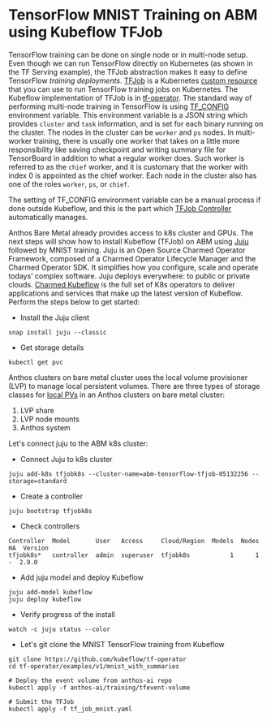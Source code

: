 # TensorFlow MNIST Training on ABM using Kubeflow TFJob
TensorFlow training can be done on single node or in multi-node setup. Even though we can run TensorFlow directly on Kubernetes (as shown in the TF Serving example), the TFJob abstraction makes it easy to define TensorFlow *training deployments*. [TFJob](https://www.kubeflow.org/docs/components/training/tftraining/) is a Kubernetes [custom resource](https://kubernetes.io/docs/concepts/extend-kubernetes/api-extension/custom-resources/) that you can use to run TensorFlow training jobs on Kubernetes. The Kubeflow implementation of TFJob is in [tf-operator](https://github.com/kubeflow/tf-operator). The standard way of performing multi-node training in TensorFlow is using [TF_CONFIG](https://www.tensorflow.org/guide/distributed_training#TF_CONFIG) environment variable. This environment variable is a JSON string which provides `cluster` and `task` information, and is set for each binary running on the cluster. The nodes in the cluster can be `worker` and `ps` nodes. In multi-worker training, there is usually one worker that takes on a little more responsibility like saving checkpoint and writing summary file for TensorBoard in addition to what a regular worker does. Such worker is referred to as the `chief` worker, and it is customary that the worker with index 0 is appointed as the chief worker. Each node in the cluster also has one of the roles `worker`, `ps`, or `chief`.

The setting of TF_CONFIG environment variable can be a manual process if done outside Kubeflow, and this is the part which [TFJob Controller](https://github.com/kubeflow/tf-operator/blob/master/tf_job_design_doc.md#controller) automatically manages. 

Anthos Bare Metal already provides access to k8s cluster and GPUs. The next steps will show how to install Kubeflow (TFJob) on ABM using [Juju](https://juju.is/) followed by MNIST training. Juju is an Open Source Charmed Operator Framework, composed of a Charmed Operator Lifecycle Manager and the Charmed Operator SDK. It simplifies how you configure, scale and operate todays’ complex software. Juju deploys everywhere: to public or private clouds. [Charmed Kubeflow](https://charmed-kubeflow.io/) is the full set of K8s operators to deliver applications and services that make up the latest version of Kubeflow. Perform the steps below to get started:

* Install the Juju client

```
snap install juju --classic
```

* Get storage details

```
kubectl get pvc
```

Anthos clusters on bare metal cluster uses the local volume provisioner (LVP) to manage local persistent volumes. There are three types of storage classes for [local PVs](https://cloud.google.com/anthos/clusters/docs/bare-metal/1.6/installing/storage) in an Anthos clusters on bare metal cluster:

1. LVP share
2. LVP node mounts
3. Anthos system

Let's connect juju to the ABM k8s cluster:

* Connect Juju to k8s cluster
```
juju add-k8s tfjobk8s --cluster-name=abm-tensorflow-tfjob-05132256 --storage=standard
```

* Create a controller
```
juju bootstrap tfjobk8s
```

* Check controllers

```
Controller  Model       User   Access     Cloud/Region  Models  Nodes  HA  Version
tfjobk8s*   controller  admin  superuser  tfjobk8s           1      1   -  2.9.0  
```

* Add juju model and deploy Kubeflow 

```
juju add-model kubeflow
juju deploy kubeflow
```

* Verify progress of the install

```
watch -c juju status --color
```

* Let's git clone the MNIST TensorFlow training from Kubeflow

```
git clone https://github.com/kubeflow/tf-operator
cd tf-operator/examples/v1/mnist_with_summaries

# Deploy the event volume from anthos-ai repo
kubectl apply -f anthos-ai/training/tfevent-volume

# Submit the TFJob
kubectl apply -f tf_job_mnist.yaml
```
